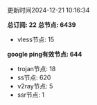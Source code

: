 更新时间2024-12-21 10:16:34

**总订阅: 22**
**总节点: 6439**
- vless节点: 15

**google ping有效节点: 644**
- trojan节点: 18
- ss节点: 620
- v2ray节点: 5
- ssr节点: 1
